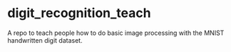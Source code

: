# digit_recognition_teach
A repo to teach people how to do basic image processing with the MNIST handwritten digit dataset. 
